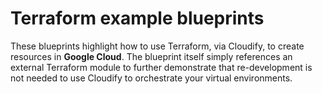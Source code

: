 # Terraform example blueprints

These blueprints highlight how to use Terraform, via Cloudify, to create resources in **Google Cloud**. The blueprint itself simply references an external Terraform module to further demonstrate that re-development is not needed to use Cloudify to orchestrate your virtual environments. 